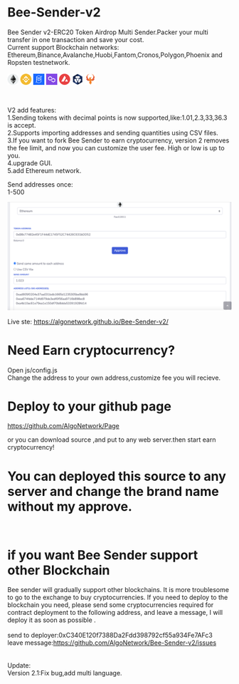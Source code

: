 # Bee-Sender-v2
Bee Sender v2-ERC20 Token Airdrop Multi Sender.Packer your multi transfer in one transaction and save your cost.<br>
Current support Blockchain networks:<br>
Ethereum,Binance,Avalanche,Huobi,Fantom,Cronos,Polygon,Phoenix and Ropsten testnetwork.<br><br>
<img src="https://github.com/AlgoNetwork/Bee-Sender-v2/blob/main/img/1.png" width="25" height="25" alt="eth"> <img src="https://github.com/AlgoNetwork/Bee-Sender-v2/blob/main/img/56.png" width="25" height="25" alt="bnb"> <img src="https://github.com/AlgoNetwork/Bee-Sender-v2/blob/main/img/250.png" width="25" height="25" alt="ftm"> <img src="https://github.com/AlgoNetwork/Bee-Sender-v2/blob/main/img/137.png" width="25" height="25" alt="matic"> 
<img src="https://github.com/AlgoNetwork/Bee-Sender-v2/blob/main/img/43114.png" width="25" height="25" alt="matic"> 
<img src="https://github.com/AlgoNetwork/Bee-Sender-v2/blob/main/img/25.png" width="25" height="25" alt="cronos"> 
<img src="https://github.com/AlgoNetwork/Bee-Sender-v2/blob/main/img/13381.png" width="25" height="25" alt="Phoenix"> 

<br>

V2 add features:<br>
1.Sending tokens with decimal points is now supported,like:1.01,2.3,33,36.3 is accept.<br>
2.Supports importing addresses and sending quantities using CSV files.<br>
3.If you want to fork Bee Sender to earn cryptocurrency, version 2 removes the fee limit, and now you can customize the user fee. High or low is up to you.<br>
4.upgrade GUI.<br>
5.add Ethereum network.<br>

Send addresses once:<br>
1-500<br>

<img src="https://github.com/AlgoNetwork/Bee-Sender-v2/blob/main/screen.png" alt="erc20-tokens-multi-sender">

Live ste:
https://algonetwork.github.io/Bee-Sender-v2/




# Need Earn cryptocurrency?
Open js/config.js<br>
Change the address to your own address,customize fee you will recieve.<br>


# Deploy to your github page
https://github.com/AlgoNetwork/Page<br>

or you can download source ,and put to any web server.then start earn cryptocurrency!<br>

# You can deployed this source to any server and change the brand name without my approve.

<br>

# if you want Bee Sender support other Blockchain
Bee sender will gradually support other blockchains. It is more troublesome to go to the exchange to buy cryptocurrencies. If you need to deploy to the blockchain you need, please send some cryptocurrencies required for contract deployment to the following address, and leave a message, I will deploy it as soon as possible .<br><br>
send to deployer:0xC340E120f7388Da2Fdd398792cf55a934Fe7AFc3<br>
leave message:https://github.com/AlgoNetwork/Bee-Sender-v2/issues<br>
<br><br>
Update:<br>
Version 2.1:Fix bug,add multi language.<br>
